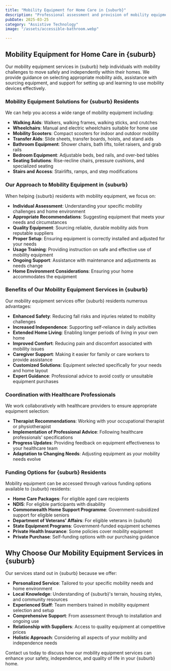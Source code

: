 ```yaml
---
title: "Mobility Equipment for Home Care in {suburb}"
description: "Professional assessment and provision of mobility equipment for residents in {suburb}. We help source and set up appropriate mobility aids to enhance safety, independence, and quality of life in your home."
pubDate: 2025-03-25
category: "Assistive Technology"
image: "/assets/accessible-bathroom.webp"

---
```


## Mobility Equipment for Home Care in {suburb}

Our mobility equipment services in {suburb} help individuals with mobility challenges to move safely and independently within their homes. We provide guidance on selecting appropriate mobility aids, assistance with sourcing equipment, and support for setting up and learning to use mobility devices effectively.

### Mobility Equipment Solutions for {suburb} Residents

We can help you access a wide range of mobility equipment including:

- **Walking Aids**: Walkers, walking frames, walking sticks, and crutches
- **Wheelchairs**: Manual and electric wheelchairs suitable for home use
- **Mobility Scooters**: Compact scooters for indoor and outdoor mobility
- **Transfer Aids**: Slide sheets, transfer boards, hoists, and stand aids
- **Bathroom Equipment**: Shower chairs, bath lifts, toilet raisers, and grab rails
- **Bedroom Equipment**: Adjustable beds, bed rails, and over-bed tables
- **Seating Solutions**: Rise-recline chairs, pressure cushions, and specialized seating
- **Stairs and Access**: Stairlifts, ramps, and step modifications

### Our Approach to Mobility Equipment in {suburb}

When helping {suburb} residents with mobility equipment, we focus on:

- **Individual Assessment**: Understanding your specific mobility challenges and home environment
- **Appropriate Recommendations**: Suggesting equipment that meets your needs and circumstances
- **Quality Equipment**: Sourcing reliable, durable mobility aids from reputable suppliers
- **Proper Setup**: Ensuring equipment is correctly installed and adjusted for your needs
- **Usage Training**: Providing instruction on safe and effective use of mobility equipment
- **Ongoing Support**: Assistance with maintenance and adjustments as needs change
- **Home Environment Considerations**: Ensuring your home accommodates the equipment

### Benefits of Our Mobility Equipment Services in {suburb}

Our mobility equipment services offer {suburb} residents numerous advantages:

- **Enhanced Safety**: Reducing fall risks and injuries related to mobility challenges
- **Increased Independence**: Supporting self-reliance in daily activities
- **Extended Home Living**: Enabling longer periods of living in your own home
- **Improved Comfort**: Reducing pain and discomfort associated with mobility issues
- **Caregiver Support**: Making it easier for family or care workers to provide assistance
- **Customized Solutions**: Equipment selected specifically for your needs and home layout
- **Expert Guidance**: Professional advice to avoid costly or unsuitable equipment purchases

### Coordination with Healthcare Professionals

We work collaboratively with healthcare providers to ensure appropriate equipment selection:

- **Therapist Recommendations**: Working with your occupational therapist or physiotherapist
- **Implementation of Professional Advice**: Following healthcare professionals' specifications
- **Progress Updates**: Providing feedback on equipment effectiveness to your healthcare team
- **Adaptation to Changing Needs**: Adjusting equipment as your mobility needs evolve

### Funding Options for {suburb} Residents

Mobility equipment can be accessed through various funding options available to {suburb} residents:

- **Home Care Packages**: For eligible aged care recipients
- **NDIS**: For eligible participants with disability
- **Commonwealth Home Support Programme**: Government-subsidized support for eligible seniors
- **Department of Veterans' Affairs**: For eligible veterans in {suburb}
- **State Equipment Programs**: Government-funded equipment schemes
- **Private Health Insurance**: Some policies cover mobility equipment
- **Private Purchase**: Self-funding options with our purchasing guidance

## Why Choose Our Mobility Equipment Services in {suburb}

Our services stand out in {suburb} because we offer:

- **Personalized Service**: Tailored to your specific mobility needs and home environment
- **Local Knowledge**: Understanding of {suburb}'s terrain, housing styles, and community resources
- **Experienced Staff**: Team members trained in mobility equipment selection and setup
- **Comprehensive Support**: From assessment through to installation and ongoing use
- **Relationship with Suppliers**: Access to quality equipment at competitive prices
- **Holistic Approach**: Considering all aspects of your mobility and independence needs

Contact us today to discuss how our mobility equipment services can enhance your safety, independence, and quality of life in your {suburb} home. 